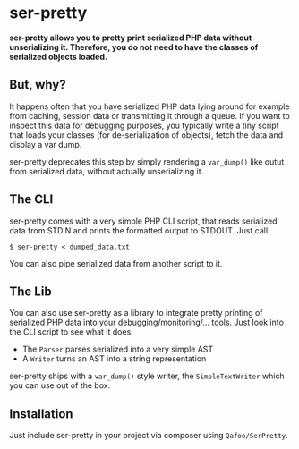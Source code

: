 # ser-pretty

**ser-pretty allows you to pretty print serialized PHP data without unserializing
it. Therefore, you do not need to have the classes of serialized objects loaded.**

## But, why?

It happens often that you have serialized PHP data lying around for example
from caching, session data or transmitting it through a queue. If you want to
inspect this data for debugging purposes, you typically write a tiny script
that loads your classes (for de-serialization of objects), fetch the data and
display a var dump.

ser-pretty deprecates this step by simply rendering a `var_dump()` like outut
from serialized data, without actually unserializing it.

## The CLI

ser-pretty comes with a very simple PHP CLI script, that reads serialized data
from STDIN and prints the formatted output to STDOUT. Just call:

    $ ser-pretty < dumped_data.txt

You can also pipe serialized data from another script to it.

## The Lib

You can also use ser-pretty as a library to integrate pretty printing of
serialized PHP data into your debugging/monitoring/… tools. Just look into the
CLI script to see what it does.

* The `Parser` parses serialized into a very simple AST
* A `Writer` turns an AST into a string representation

ser-pretty ships with a `var_dump()` style writer, the `SimpleTextWriter` which
you can use out of the box.

## Installation

Just include ser-pretty in your project via composer using `Qafoo/SerPretty`.
